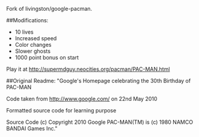 Fork of livingston/google-pacman.

##Modifications:
- 10 lives 
- Increased speed 
- Color changes 
- Slower ghosts 
- 1000 point bonus on start

Play it at http://supermdguy.neocities.org/pacman/PAC-MAN.html

##Original Readme:
"Google's Homepage celebrating the 30th Birthday of PAC-MAN

Code taken from http://www.google.com/ on 22nd May 2010

Formatted source code for learning purpose

Source Code (c) Copyright 2010 Google
PAC-MAN(TM) is (c) 1980 NAMCO BANDAI Games Inc."
